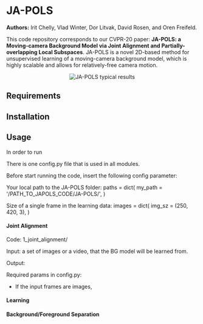 

# JA-POLS

**Authors:** Irit Chelly, Vlad Winter, Dor Litvak, David Rosen, and Oren Freifeld.

This code repository corresponds to our CVPR-20 paper: **JA-POLS: a Moving-camera Background Model via Joint Alignment and Partially-overlapping Local Subspaces**.
JA-POLS is a novel 2D-based method for unsupervised learning of a moving-camera background model, which is highly scalable and allows for relatively-free camera motion.
<br>
<p align="center">
<img src="https://drive.google.com/file/d/1-m7GVj-GuBOlYVfUMSz-KM6qEdxRa0cW/view?usp=sharing" alt="JA-POLS typical results">
</p>

## Requirements

## Installation

## Usage
In order to run 

There is one config.py file that is used in all modules. 

Before start running the code, insert the following config parameter:

Your local path to the JA-POLS folder:
paths = dict(
    my_path = '/PATH_TO_JAPOLS_CODE/JA-POLS/',
)

Size of a single frame in the learning data:
images = dict(
    img_sz = (250, 420, 3),
)


#### Joint Alignment
Code: 1_joint_alignment/

Input: a set of images or a video, that the BG model will be learned from.

Output:

Required params in config.py:
- If the input frames are images, 


#### Learning

#### Background/Foreground Separation
